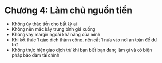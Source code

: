 # Chương 4: Làm chủ nguồn tiền

- Không ủy thác tiền cho bất kỳ ai
- Không nên mắc bẫy trung bình giá xuống
- Không vay margin ngoài khả năng của mình
- Khi kết thúc 1 giao dịch thành công, nên cất 1 nửa vào nơi an toàn để dự trữ
- Không thực hiện giao dịch trừ khi bạn biết bạn đang làm gì và có biện pháp bảo đảm tài chính

